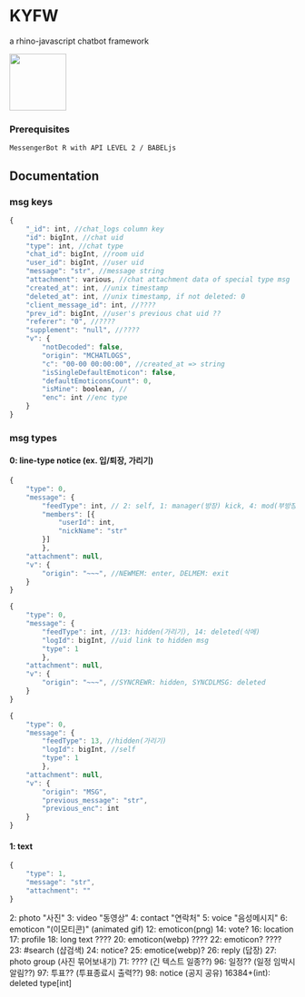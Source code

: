 # KYFW

a rhino-javascript chatbot framework

<img src="https://upload.wikimedia.org/wikipedia/commons/b/bd/CC-BY-NC-SA.svg" width="100">


### Prerequisites

```
MessengerBot R with API LEVEL 2 / BABELjs
```

## Documentation

### msg keys

```js
{
    "_id": int, //chat_logs column key
    "id": bigInt, //chat uid
    "type": int, //chat type
    "chat_id": bigInt, //room uid
    "user_id": bigInt, //user uid
    "message": "str", //message string
    "attachment": various, //chat attachment data of special type msg
    "created_at": int, //unix timestamp
    "deleted_at": int, //unix timestamp, if not deleted: 0
    "client_message_id": int, //????
    "prev_id": bigInt, //user's previous chat uid ??
    "referer": "0", //????
    "supplement": "null", //????
    "v": {
        "notDecoded": false,
        "origin": "MCHATLOGS",
        "c": "00-00 00:00:00", //created_at => string
        "isSingleDefaultEmoticon": false,
        "defaultEmoticonsCount": 0,
        "isMine": boolean, //
        "enc": int //enc type
    }
}
```

### msg types

#### 0: line-type notice (ex. 입/퇴장, 가리기)
```js
{
    "type": 0,
    "message": {
        "feedType": int, // 2: self, 1: manager(방장) kick, 4: mod(부방장) kick
        "members": [{
            "userId": int,
            "nickName": "str"
        }]
        },
    "attachment": null,
    "v": {
        "origin": "~~~", //NEWMEM: enter, DELMEM: exit
    }
}
```
```js
{
    "type": 0,
    "message": {
        "feedType": int, //13: hidden(가리기), 14: deleted(삭메)
        "logId": bigInt, //uid link to hidden msg
        "type": 1
        },
    "attachment": null,
    "v": {
        "origin": "~~~", //SYNCREWR: hidden, SYNCDLMSG: deleted
    }
}
```
```js
{
    "type": 0,
    "message": {
        "feedType": 13, //hidden(가리기)
        "logId": bigInt, //self
        "type": 1
        },
    "attachment": null,
    "v": {
        "origin": "MSG",
        "previous_message": "str",
        "previous_enc": int
    }
}
```

#### 1: text
```js
{
    "type": 1,
    "message": "str",
    "attachment": ""
}
```
2: photo "사진"
3: video "동영상"
4: contact "연락처"
5: voice "음성메시지"
6: emoticon "(이모티콘)" (animated gif)
12: emoticon(png)
14: vote?
16: location
17: profile
18: long text ????
20: emoticon(webp) ????
22: emoticon? ????
23: #search (샵검색)
24: notice?
25: emotice(webp)?
26: reply (답장)
27: photo group (사진 묶어보내기)
71: ???? (긴 텍스트 일종??)
96: 일정?? (일정 임박시 알림??)
97: 투표?? (투표종료시 출력??)
98: notice (공지 공유)
16384+(int): deleted type[int]
